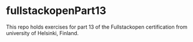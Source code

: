 # fullstackopenPart13
This repo holds exercises for part 13 of the Fullstackopen certification from university of Helsinki, Finland.
